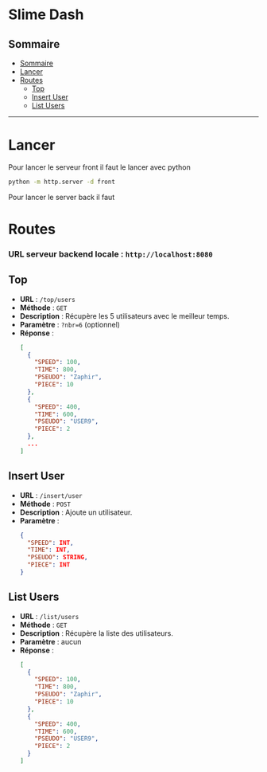 # Slime Dash

## Sommaire
- [Sommaire](#sommaire)
- [Lancer](#split)
- [Routes](#routes)
    - [Top](#top)
    - [Insert User](#insert-user)
    - [List Users](#list-users)

---

# Lancer
Pour lancer le serveur front il faut le lancer avec python
```bash
python -m http.server -d front
```
Pour lancer le server back il faut 

# Routes

### URL serveur backend locale : `http://localhost:8080`

## Top
- **URL** : `/top/users`
- **Méthode** : `GET`
- **Description** : Récupère les 5 utilisateurs avec le meilleur temps.
- **Paramètre** : `?nbr=6` (optionnel)
- **Réponse** :
  ```json
  [
    {
      "SPEED": 100,
      "TIME": 800,
      "PSEUDO": "Zaphir",
      "PIECE": 10
    },
    {
      "SPEED": 400,
      "TIME": 600,
      "PSEUDO": "USER9",
      "PIECE": 2
    },
    ...
  ]

## Insert User
- **URL** : `/insert/user`
- **Méthode** : `POST`
- **Description** : Ajoute un utilisateur.
- **Paramètre** :
  ```json
  {
    "SPEED": INT,
    "TIME": INT,
    "PSEUDO": STRING,
    "PIECE": INT
  }
  ```

## List Users
- **URL** : `/list/users`
- **Méthode** : `GET`
- **Description** : Récupère la liste des utilisateurs.
- **Paramètre** : aucun
- **Réponse** :
  ```json
  [
    {
      "SPEED": 100,
      "TIME": 800,
      "PSEUDO": "Zaphir",
      "PIECE": 10
    },
    {
      "SPEED": 400,
      "TIME": 600,
      "PSEUDO": "USER9",
      "PIECE": 2
    }
  ]
  ```
